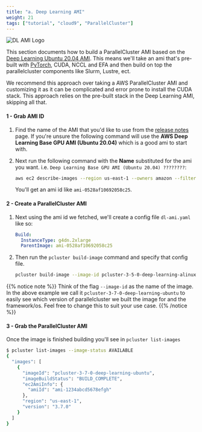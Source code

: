 ```yaml
---
title: "a. Deep Learning AMI"
weight: 21
tags: ["tutorial", "cloud9", "ParallelCluster"]
---
```


![DL AMI Logo](/images/01-getting-started/dlami.jpeg)

This section documents how to build a ParallelCluster AMI based on the [Deep Learning Ubuntu 20.04 AMI](https://aws.amazon.com/releasenotes/aws-deep-learning-base-gpu-ami-ubuntu-20-04/). This means we'll take an ami that's pre-built with [PyTorch](https://docs.aws.amazon.com/dlami/latest/devguide/tutorial-pytorch.html), CUDA, NCCL and EFA and then build on top the parallelcluster components like Slurm, Lustre, ect.

We recommend this approach over taking a AWS ParallelCluster AMI and customizing it as it can be complicated and error prone to install the CUDA stack. This approach relies on the pre-built stack in the Deep Learning AMI, skipping all that.

#### 1 - Grab AMI ID

1. Find the name of the AMI that you'd like to use from the [release notes](https://docs.aws.amazon.com/dlami/latest/devguide/appendix-ami-release-notes.html) page. If you're unsure the following command will use the **AWS Deep Learning Base GPU AMI (Ubuntu 20.04)** which is a good ami to start with.

2. Next run the following command with the **Name** substituted for the ami you want. i.e. `Deep Learning Base GPU AMI (Ubuntu 20.04) ????????`:

    ```bash
    aws ec2 describe-images --region us-east-1 --owners amazon --filters 'Name=name,Values=Deep Learning Base GPU AMI (Ubuntu 20.04) ????????' 'Name=state,Values=available' --query 'reverse(sort_by(Images, &CreationDate))[:1].ImageId' --output text

    ```

    You'll get an ami id like `ami-0528af10692058c25`.

#### 2 - Create a ParallelCluster AMI

1. Next using the ami id we fetched, we'll create a config file `dl-ami.yaml` like so:

    ```yaml
    Build:
      InstanceType: g4dn.2xlarge
      ParentImage: ami-0528af10692058c25
    ```

2. Then run the `pcluster build-image` command and specify that config file.

    ```bash
    pcluster build-image --image-id pcluster-3-5-0-deep-learning-alinux2 -c dl-ami.yaml
    ```

{{% notice note %}}
Think of the flag `--image-id` as the name of the image. In the above example we call it `pcluster-3-7-0-deep-learning-ubuntu` to easily see which version of parallelcluster we built the image for and the framework/os. Feel free to change this to suit your use case.
{{% /notice %}}

#### 3 - Grab the ParallelCluster AMI

Once the image is finished building you'll see in `pcluster list-images`

```bash
$ pcluster list-images --image-status AVAILABLE
{
  "images": [
    {
      "imageId": "pcluster-3-7-0-deep-learning-ubuntu",
      "imageBuildStatus": "BUILD_COMPLETE",
      "ec2AmiInfo": {
        "amiId": "ami-1234abcd5678efgh"
      },
      "region": "us-east-1",
      "version": "3.7.0"
    }
  ]
}
```
